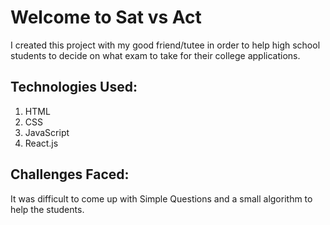 # Welcome to Sat vs Act

I created this project with my good friend/tutee in order to help high school students to decide on what exam to take for their college applications.

## Technologies Used:
1. HTML
2. CSS
3. JavaScript
4. React.js

## Challenges Faced:

It was difficult to come up with Simple Questions and a small algorithm to help the students. 
